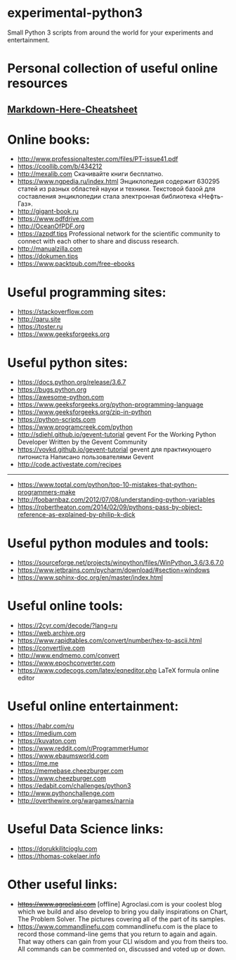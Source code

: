# experimental-python3
Small Python 3 scripts from around the world for your experiments and entertainment.


Personal collection of useful online resources
==============================================


## [Markdown-Here-Cheatsheet](https://github.com/adam-p/markdown-here/wiki/Markdown-Here-Cheatsheet)


# Online books:
* http://www.professionaltester.com/files/PT-issue41.pdf
* https://coollib.com/b/434212
* http://mexalib.com Скачивайте книги бесплатно. 
* https://www.ngpedia.ru/index.html Энциклопедия содержит 630295 статей из разных областей науки и техники. Текстовой базой для составления энциклопедии стала электронная библиотека «Нефть-Газ».
* http://gigant-book.ru
* https://www.pdfdrive.com
* http://OceanOfPDF.org
* https://azpdf.tips Professional network for the scientific community to connect with each other to share and discuss research.
* http://manualzilla.com
* https://dokumen.tips
* https://www.packtpub.com/free-ebooks


# Useful programming sites:
* https://stackoverflow.com
* http://qaru.site
* https://toster.ru
* https://www.geeksforgeeks.org


# Useful python sites:
* https://docs.python.org/release/3.6.7
* https://bugs.python.org
* https://awesome-python.com
* https://www.geeksforgeeks.org/python-programming-language
* https://www.geeksforgeeks.org/zip-in-python
* https://python-scripts.com
* https://www.programcreek.com/python
* http://sdiehl.github.io/gevent-tutorial gevent For the Working Python Developer Written by the Gevent Community 
* https://vovkd.github.io/gevent-tutorial gevent для практикующего питониста Написано пользователями Gevent 
* http://code.activestate.com/recipes
---
* https://www.toptal.com/python/top-10-mistakes-that-python-programmers-make
* http://foobarnbaz.com/2012/07/08/understanding-python-variables
* https://robertheaton.com/2014/02/09/pythons-pass-by-object-reference-as-explained-by-philip-k-dick


# Useful python modules and tools:
* https://sourceforge.net/projects/winpython/files/WinPython_3.6/3.6.7.0
* https://www.jetbrains.com/pycharm/download/#section=windows
* https://www.sphinx-doc.org/en/master/index.html


# Useful online tools:
* https://2cyr.com/decode/?lang=ru
* https://web.archive.org
* https://www.rapidtables.com/convert/number/hex-to-ascii.html
* https://convertlive.com
* http://www.endmemo.com/convert
* https://www.epochconverter.com
* https://www.codecogs.com/latex/eqneditor.php LaTeX formula online editor


# Useful online entertainment:
* https://habr.com/ru
* https://medium.com
* https://kuvaton.com
* https://www.reddit.com/r/ProgrammerHumor
* https://www.ebaumsworld.com
* https://me.me
* https://memebase.cheezburger.com
* https://www.cheezburger.com
* https://edabit.com/challenges/python3
* http://www.pythonchallenge.com
* http://overthewire.org/wargames/narnia


# Useful Data Science links:
* https://dorukkilitcioglu.com
* https://thomas-cokelaer.info


# Other useful links:
* ~~https://www.agroclasi.com~~ [offline] Agroclasi.com is your coolest blog which we build and also develop to bring you daily inspirations on Chart, The Problem Solver. The pictures covering all of the part of its samples.
* https://www.commandlinefu.com commandlinefu.com is the place to record those command-line gems that you return to again and again. That way others can gain from your CLI wisdom and you from theirs too. All commands can be commented on, discussed and voted up or down. 


